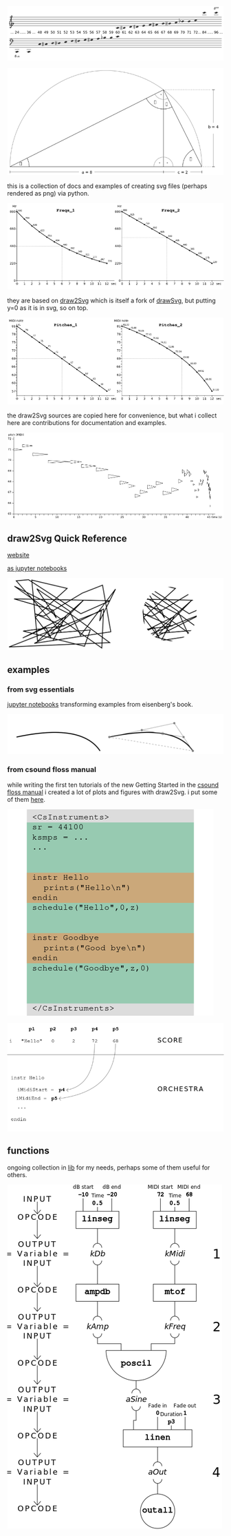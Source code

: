 ![](examples/csound_floss_manual/01-GS-05-a.png)

![](examples/csound_floss_manual/01-GS-06-d.png)

this is a collection of docs and examples of creating svg files
(perhaps rendered as png) via python.

![](examples/csound_floss_manual/01-GS-05-b.png)

they are based on [draw2Svg](https://github.com/aufarah/draw2Svg) which is itself
a fork of [drawSvg](https://github.com/cduck/drawSvg), but putting y=0 as it is
in svg, so on top.

![](examples/csound_floss_manual/01-GS-05-c.png)

the draw2Svg sources are copied here for convenience, but what i collect here
are contributions for documentation and examples.

![](examples/csound_floss_manual/01-GS-10-c.png)

## draw2Svg Quick Reference 

[website](https://joachimheintz.github.io/svg/)

[as jupyter notebooks](docs/quickref_nb)

![](docs/img/05_clip2.svg)

## examples

### from svg essentials

[jupyter notebooks](examples/svg_essentials) transforming examples from eisenberg's book.

![](docs/img/03_pQ.svg)

### from csound floss manual

while writing the first ten tutorials of the new Getting Started in the 
[csound floss manual](https://flossmanual.csound.com) i created a lot of plots
and figures with draw2Svg. i put some of them [here](examples/csound_floss_manual).

![](examples/csound_floss_manual/01-GS-10-b.png)

![](examples/csound_floss_manual/01-GS-07-c.png)

## functions

ongoing collection in [lib](lib) for my needs, perhaps some of them useful for others.


![](examples/csound_floss_manual/01-GS-06-a.png)
